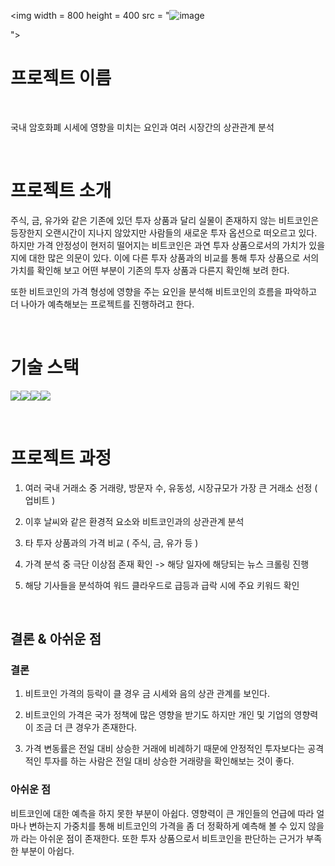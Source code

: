 <img width = 800 height = 400  src = "![image](https://github.com/user-attachments/assets/0910470d-4931-4eac-a9c6-896ec9c2c711)

">

# **프로젝트 이름**

<p align="center">
  <br>
  
   국내 암호화폐 시세에 영향을 미치는 요인과 여러 시장간의 상관관계 분석
  
  <br>
</p>




# 프로젝트 소개

<p align="justify">

  주식, 금, 유가와 같은 기존에 있던 투자 상품과 달리 실물이 존재하지 않는 비트코인은 등장한지 오랜시간이 지나지 않았지만 사람들의 새로운 투자 옵션으로 떠오르고 있다. 하지만 가격 안정성이 현저히 떨어지는 비트코인은 과연 투자 상품으로서의 가치가 있을지에 대한 많은 의문이 있다. 이에 다른 투자 상품과의 비교를 통해 투자 상품으로 서의 가치를 확인해 보고 어떤 부분이 기존의 투자 상품과 다른지 확인해 보려 한다.

  또한 비트코인의 가격 형성에 영향을 주는 요인을 분석해 비트코인의 흐름을 파악하고 더 나아가 예측해보는 프로젝트를 진행하려고 한다. 

</p>

<p align="center">
  
</p>

<br>

# 기술 스택
<img src="https://img.shields.io/badge/python-3776AB?style=for-the-badge&logo=python&logoColor=white"><img src = "https://img.shields.io/badge/Matplotlib-%23ffffff.svg?style=for-the-badge&logo=Matplotlib&logoColor=black"><img src = "https://img.shields.io/badge/pandas-%23150458.svg?style=for-the-badge&logo=pandas&logoColor=white"><img src = "https://img.shields.io/badge/jupyter-%23FA0F00.svg?style=for-the-badge&logo=jupyter&logoColor=white">



<br>

# 프로젝트 과정

1. 여러 국내 거래소 중 거래량, 방문자 수, 유동성, 시장규모가 가장 큰 거래소 선정 ( 업비트 )

2. 이후 날씨와 같은 환경적 요소와 비트코인과의 상관관계 분석

3. 타 투자 상품과의 가격 비교 ( 주식, 금, 유가 등 )
   
4. 가격 분석 중 극단 이상점 존재 확인 -> 해당 일자에 해당되는 뉴스 크롤링 진행

5. 해당 기사들을 분석하여 워드 클라우드로 급등과 급락 시에 주요 키워드 확인




   
<br>

## 결론 & 아쉬운 점

<p align="justify">

  ### 결론
  
1. 비트코인 가격의 등락이 클 경우 금 시세와 음의 상관 관계를 보인다.
   
2. 비트코인의 가격은 국가 정책에 많은 영향을 받기도 하지만 개인 및 기업의 영향력이 조금 더 큰 경우가 존재한다.
    
3. 가격 변동률은 전일 대비 상승한 거래에 비례하기 때문에 안정적인 투자보다는 공격적인 투자를 하는 사람은 전일 대비 상승한 거래량을 확인해보는 것이 좋다.

  ### 아쉬운 점
비트코인에 대한 예측을 하지 못한 부분이 아쉽다. 영향력이 큰 개인들의 언급에 따라 얼마나 변하는지 가중치를 통해 비트코인의 가격을 좀 더 정확하게 예측해 볼 수 있지 않을까 라는 아쉬운 점이 존재한다. 
또한 투자 상품으로서 비트코인을 판단하는 근거가 부족한 부분이 아쉽다. 
</p>

<br>
